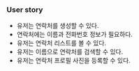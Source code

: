 ### User story

- 유저는 연락처를 생성할 수 있다.
- 연락처에는 이름과 전화번호 정보가 필요하다.
- 유저는 연락처 리스트를 볼 수 있다.
- 유저는 이름으로 연락처를 검색할 수 있다.
- 유저는 연락처 프로필 사진을 등록할 수 있다.

